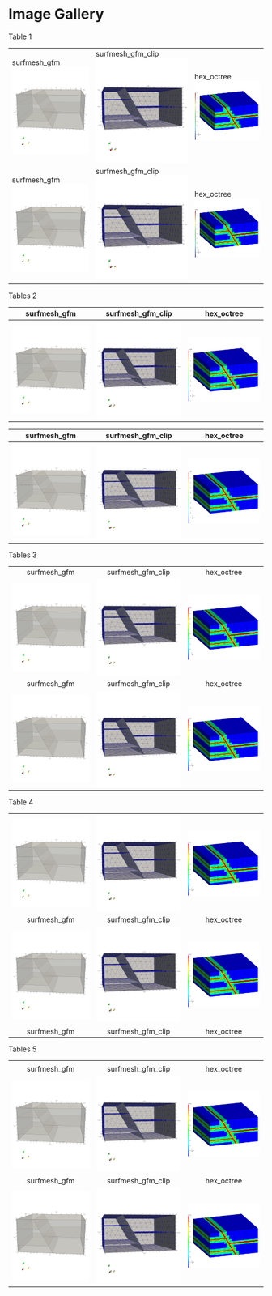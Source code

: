 # Image Gallery



Table 1

|  |  |  |
| -------------------- | -------------------- | -------------------- |
| surfmesh_gfm <img width="200" src="surfmesh_gfm.png"> | surfmesh_gfm_clip <img width="200" src="surfmesh_gfm_clip.png"> | hex_octree <img width="200" src="hex_octree.png"> |
| surfmesh_gfm <img width="200" src="surfmesh_gfm.png"> | surfmesh_gfm_clip <img width="200" src="surfmesh_gfm_clip.png"> | hex_octree <img width="200" src="hex_octree.png"> |



Tables 2

| surfmesh_gfm | surfmesh_gfm_clip | hex_octree |
| -------------------- | -------------------- | -------------------- |
|  <img width="200" src="surfmesh_gfm.png"> |  <img width="200" src="surfmesh_gfm_clip.png"> |  <img width="200" src="hex_octree.png"> |

| surfmesh_gfm | surfmesh_gfm_clip | hex_octree |
| -------------------- | -------------------- | -------------------- |
|  <img width="200" src="surfmesh_gfm.png"> |  <img width="200" src="surfmesh_gfm_clip.png"> |  <img width="200" src="hex_octree.png"> |


Tables 3

| | | |
| :---: | :---: | :---: |
| surfmesh_gfm | surfmesh_gfm_clip | hex_octree |
|  <img width="200" src="surfmesh_gfm.png"> |  <img width="200" src="surfmesh_gfm_clip.png"> |  <img width="200" src="hex_octree.png"> |
| surfmesh_gfm | surfmesh_gfm_clip | hex_octree |
|  <img width="200" src="surfmesh_gfm.png"> |  <img width="200" src="surfmesh_gfm_clip.png"> |  <img width="200" src="hex_octree.png"> |


Table 4

| | | |
| :---: | :---: | :---: |
|  <img width="200" src="surfmesh_gfm.png"> |  <img width="200" src="surfmesh_gfm_clip.png"> |  <img width="200" src="hex_octree.png"> |
| surfmesh_gfm | surfmesh_gfm_clip | hex_octree |
|  <img width="200" src="surfmesh_gfm.png"> |  <img width="200" src="surfmesh_gfm_clip.png"> |  <img width="200" src="hex_octree.png"> |
| surfmesh_gfm | surfmesh_gfm_clip | hex_octree |


Tables 5

| | | |
| :---: | :---: | :---: |
|  |  |  |
| surfmesh_gfm | surfmesh_gfm_clip | hex_octree |
|  <img width="200" src="surfmesh_gfm.png"> |  <img width="200" src="surfmesh_gfm_clip.png"> |  <img width="200" src="hex_octree.png"> |
| surfmesh_gfm | surfmesh_gfm_clip | hex_octree |
|  <img width="200" src="surfmesh_gfm.png"> |  <img width="200" src="surfmesh_gfm_clip.png"> |  <img width="200" src="hex_octree.png"> |





